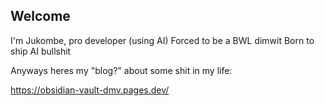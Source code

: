 ## Welcome

[](https://cdn.7tv.app/emote/01F6NMMEER00015NVG2J8ZH77N/4x.avif)

I'm Jukombe, pro developer (using AI)
Forced to be a BWL dimwit
Born to ship AI bullshit


Anyways heres my "blog?" about some shit in my life:

https://obsidian-vault-dmv.pages.dev/
